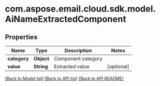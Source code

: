 
# com.aspose.email.cloud.sdk.model.AiNameExtractedComponent

## Properties
Name | Type | Description | Notes
------------ | ------------- | ------------- | -------------
**category** | **Object** | Component category              | 
**value** | **String** | Extracted value              |  [optional]


[[Back to Model list]](README.md#documentation-for-models) [[Back to API list]](README.md#documentation-for-api-endpoints) [[Back to API README]](README.md)

